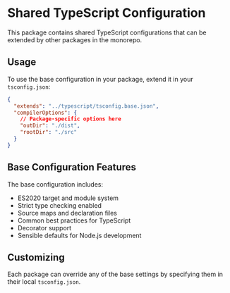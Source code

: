 # Shared TypeScript Configuration

This package contains shared TypeScript configurations that can be extended by other packages in the monorepo.

## Usage

To use the base configuration in your package, extend it in your `tsconfig.json`:

```json
{
  "extends": "../typescript/tsconfig.base.json",
  "compilerOptions": {
    // Package-specific options here
    "outDir": "./dist",
    "rootDir": "./src"
  }
}
```

## Base Configuration Features

The base configuration includes:

- ES2020 target and module system
- Strict type checking enabled
- Source maps and declaration files
- Common best practices for TypeScript
- Decorator support
- Sensible defaults for Node.js development

## Customizing

Each package can override any of the base settings by specifying them in their local `tsconfig.json`.
